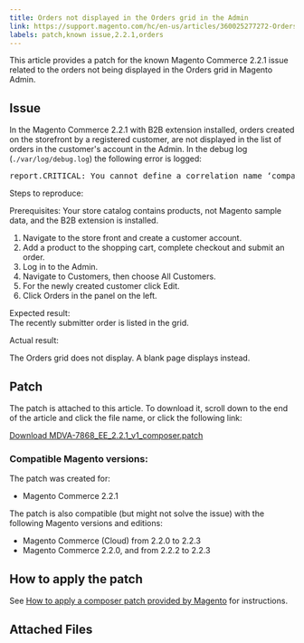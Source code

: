 ```yaml
---
title: Orders not displayed in the Orders grid in the Admin
link: https://support.magento.com/hc/en-us/articles/360025277272-Orders-not-displayed-in-the-Orders-grid-in-the-Admin
labels: patch,known issue,2.2.1,orders
---
```


This article provides a patch for the known Magento Commerce 2.2.1 issue related to the orders not being displayed in the Orders grid in Magento Admin.

## Issue

In the Magento Commerce 2.2.1 with B2B extension installed, orders created on the storefront by a registered customer, are not displayed in the list of orders in the customer's account in the Admin. In the debug log (`` ./var/log/debug.log ``) the following error is logged:

<div>
<div>
<pre class="code-java">report.CRITICAL: You cannot define a correlation name ‘company_order’ more than once</pre>
</div>
</div>

Steps to reproduce:

Prerequisites: Your store catalog contains products, not Magento sample data, and the B2B extension is installed.

1. Navigate to the store front and create a customer account. 
1. Add a product to the shopping cart, complete checkout and submit an order.
1. Log in to the Admin.
1. Navigate to Customers, then choose All Customers.
1. For the newly created customer click Edit.
1. Click Orders in the panel on the left.

Expected result:  
 The recently submitter order is listed in the grid.

Actual result:

The Orders grid does not display. A blank page displays instead.

## Patch

The patch is attached to this article. To download it, scroll down to the end of the article and click the file name, or click the following link:

[Download MDVA-7868\_EE\_2.2.1\_v1\_composer.patch](https://support.magento.com/hc/en-us/article_attachments/360024291991/MDVA-7868_EE_2.2.1_v1_composer.patch)

### Compatible Magento versions:

The patch was created for:

* Magento Commerce 2.2.1

The patch is also compatible (but might not solve the issue) with the following Magento versions and editions:

* Magento Commerce (Cloud) from 2.2.0 to 2.2.3
* Magento Commerce 2.2.0, and from 2.2.2 to 2.2.3

## How to apply the patch

See [How to apply a composer patch provided by Magento](https://support.magento.com/hc/en-us/articles/360028367731) for instructions.

## Attached Files